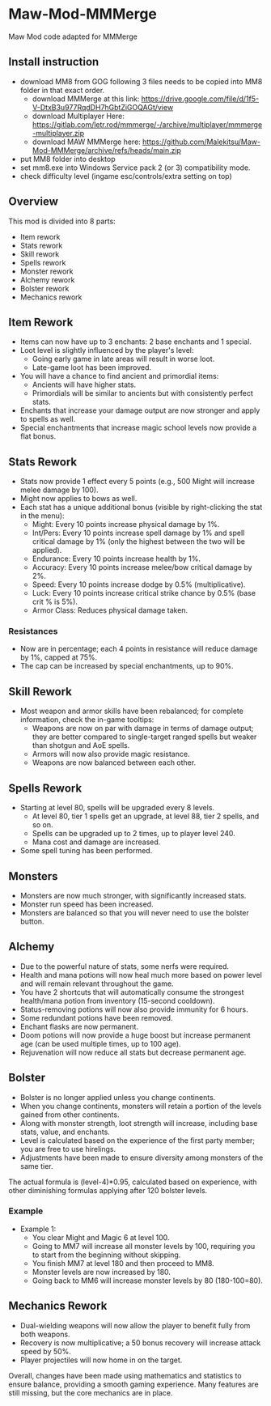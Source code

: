# Maw-Mod-MMMerge
Maw Mod code adapted for MMMerge
## Install instruction
- download MM8 from GOG
following 3 files needs to be copied into MM8 folder in that exact order.
  - download MMMerge at this link: https://drive.google.com/file/d/1f5-V-DtxB3u977RqdDH7hGbtZiGOQAGt/view
  - download Multiplayer Here: https://gitlab.com/letr.rod/mmmerge/-/archive/multiplayer/mmmerge-multiplayer.zip
  - download MAW MMMerge here: https://github.com/Malekitsu/Maw-Mod-MMMerge/archive/refs/heads/main.zip
- put MM8 folder into desktop
- set mm8.exe into Windows Service pack 2 (or 3) compatibility mode.
- check difficulty level (ingame esc/controls/extra setting on top)

## Overview
This mod is divided into 8 parts:
- Item rework
- Stats rework
- Skill rework
- Spells rework
- Monster rework
- Alchemy rework
- Bolster rework
- Mechanics rework

## Item Rework
- Items can now have up to 3 enchants: 2 base enchants and 1 special.
- Loot level is slightly influenced by the player's level:
  - Going early game in late areas will result in worse loot.
  - Late-game loot has been improved.
- You will have a chance to find ancient and primordial items:
  - Ancients will have higher stats.
  - Primordials will be similar to ancients but with consistently perfect stats.
- Enchants that increase your damage output are now stronger and apply to spells as well.
- Special enchantments that increase magic school levels now provide a flat bonus.

## Stats Rework
- Stats now provide 1 effect every 5 points (e.g., 500 Might will increase melee damage by 100).
- Might now applies to bows as well.
- Each stat has a unique additional bonus (visible by right-clicking the stat in the menu):
  - Might: Every 10 points increase physical damage by 1%.
  - Int/Pers: Every 10 points increase spell damage by 1% and spell critical damage by 1% (only the highest between the two will be applied).
  - Endurance: Every 10 points increase health by 1%.
  - Accuracy: Every 10 points increase melee/bow critical damage by 2%.
  - Speed: Every 10 points increase dodge by 0.5% (multiplicative).
  - Luck: Every 10 points increase critical strike chance by 0.5% (base crit % is 5%).
  - Armor Class: Reduces physical damage taken.

### Resistances
- Now are in percentage; each 4 points in resistance will reduce damage by 1%, capped at 75%.
- The cap can be increased by special enchantments, up to 90%.

## Skill Rework
- Most weapon and armor skills have been rebalanced; for complete information, check the in-game tooltips:
  - Weapons are now on par with damage in terms of damage output; they are better compared to single-target ranged spells but weaker than shotgun and AoE spells.
  - Armors will now also provide magic resistance.
  - Weapons are now balanced between each other.

## Spells Rework
- Starting at level 80, spells will be upgraded every 8 levels.
  - At level 80, tier 1 spells get an upgrade, at level 88, tier 2 spells, and so on.
  - Spells can be upgraded up to 2 times, up to player level 240.
  - Mana cost and damage are increased.
- Some spell tuning has been performed.

## Monsters
- Monsters are now much stronger, with significantly increased stats.
- Monster run speed has been increased.
- Monsters are balanced so that you will never need to use the bolster button.

## Alchemy
- Due to the powerful nature of stats, some nerfs were required.
- Health and mana potions will now heal much more based on power level and will remain relevant throughout the game.
- You have 2 shortcuts that will automatically consume the strongest health/mana potion from inventory (15-second cooldown).
- Status-removing potions will now also provide immunity for 6 hours.
- Some redundant potions have been removed.
- Enchant flasks are now permanent.
- Doom potions will now provide a huge boost but increase permanent age (can be used multiple times, up to 100 age).
- Rejuvenation will now reduce all stats but decrease permanent age.

## Bolster
- Bolster is no longer applied unless you change continents.
- When you change continents, monsters will retain a portion of the levels gained from other continents.
- Along with monster strength, loot strength will increase, including base stats, value, and enchants.
- Level is calculated based on the experience of the first party member; you are free to use hirelings.
- Adjustments have been made to ensure diversity among monsters of the same tier.

The actual formula is (level-4)*0.95, calculated based on experience, with other diminishing formulas applying after 120 bolster levels.

### Example
- Example 1:
  - You clear Might and Magic 6 at level 100.
  - Going to MM7 will increase all monster levels by 100, requiring you to start from the beginning without skipping.
  - You finish MM7 at level 180 and then proceed to MM8.
  - Monster levels are now increased by 180.
  - Going back to MM6 will increase monster levels by 80 (180-100=80).

## Mechanics Rework
- Dual-wielding weapons will now allow the player to benefit fully from both weapons.
- Recovery is now multiplicative; a 50 bonus recovery will increase attack speed by 50%.
- Player projectiles will now home in on the target.

Overall, changes have been made using mathematics and statistics to ensure balance, providing a smooth gaming experience. Many features are still missing, but the core mechanics are in place.
